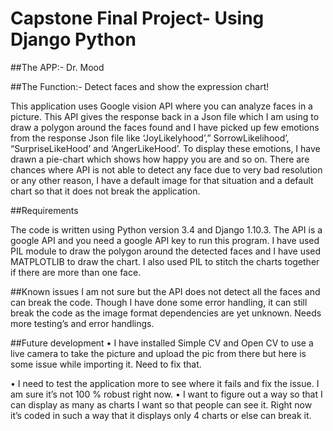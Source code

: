 # Capstone Final Project- Using Django Python

##The APP:- Dr. Mood

##The Function:- Detect faces and show the expression chart!

This application uses Google vision API where you can analyze faces in a picture. This API gives the response back in a Json file which I am using to draw a polygon around the faces found and I have picked up few emotions from the response Json file like ‘JoyLikelyhood’,” SorrowLikelihood’, “SurpriseLikeHood’ and ‘AngerLikeHood’. To display these emotions, I have drawn a pie-chart which shows how happy you are and so on. There are chances where API is not able to detect any face due to very bad resolution or any other reason, I have a default image for that situation and a default chart so that it does not break the application.

##Requirements

The code is written using Python version 3.4 and Django 1.10.3. The API is a google API and you need a google API key to run this program. I have used PIL module to draw the polygon around the detected faces and I have used MATPLOTLIB to draw the chart. I also used PIL to stitch the charts together if there are more than one face.

##Known issues
I am not sure but the API does not detect all the faces and can break the code. Though I have done some error handling, it can still break the code as the image format dependencies are yet unknown. Needs more testing’s and error handlings.


##Future development
•	I have installed Simple CV and Open CV to use a live camera to take the picture and upload the pic from there but here is some issue while importing it. Need to fix that.

•	I need to test the application more to see where it fails and fix the issue. I am sure it’s not 100 % robust right now.
•	I want to figure out a way so that I can display as many as charts I want so that people can see it. Right now it’s coded in such a way that it displays only 4 charts or else can break it.
